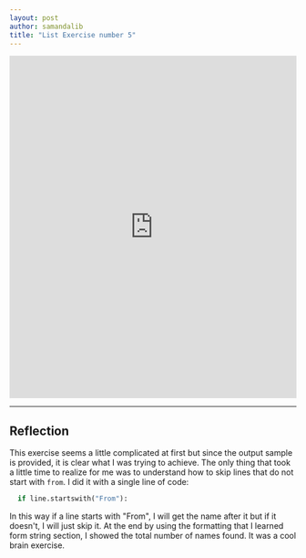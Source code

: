```yaml
---
layout: post
author: samandalib
title: "List Exercise number 5"
---
```

<iframe src="https://trinket.io/embed/python/edb70ad1ee" width="100%" height="600" frameborder="0" marginwidth="0" marginheight="0" allowfullscreen></iframe>

---
Reflection
---
This exercise seems a little complicated at first but since the output sample is provided, it is clear what I was trying to achieve. The only thing that took a little time to realize
for me was to understand how to skip lines that do not start with `from`. I did it with a single line of code:
```python
  if line.startswith("From"):
  ```
In this way if a line starts with "From", I will get the name after it but if it doesn't, I will just skip it. At the end by using the formatting that I learned form string section, 
I showed the total number of names found.
It was a cool brain exercise.
